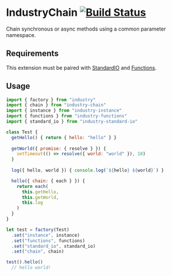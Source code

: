# IndustryChain [![Build Status](https://travis-ci.org/invrs/industry-chain.svg?branch=master)](https://travis-ci.org/invrs/industry-chain)

Chain synchronous or async methods using a common parameter namespace.

## Requirements

This extension must be paired with [StandardIO](https://github.com/invrs/industry-standard-io) and [Functions](https://github.com/invrs/industry-functions).

## Usage

```js
import { factory } from "industry"
import { chain } from "industry-chain"
import { instance } from "industry-instance"
import { functions } from "industry-functions"
import { standard_io } from "industry-standard-io"

class Test {
  getHello() { return { hello: "hello" } }
  
  getWorld({ promise: { resolve } }) {
    setTimeout(() => resolve({ world: "world" }), 10)
  }
  
  log({ hello, world }) { console.log(`${hello} ${world}`) }

  hello({ chain: { each } }) {
    return each(
      this.getHello,
      this.getWorld,
      this.log
    )
  }
}

let test = factory(Test)
  .set("instance", instance)
  .set("functions", functions)
  .set("standard_io", standard_io)
  .set("chain", chain)

test().hello()
  // hello world!
```
